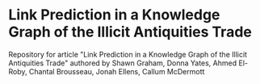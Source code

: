# Link Prediction in a Knowledge Graph of the Illicit Antiquities Trade

Repository for article "Link Prediction in a Knowledge Graph of the Illicit Antiquities Trade" authored by Shawn Graham, Donna Yates, Ahmed El-Roby, Chantal Brousseau, Jonah Ellens, Callum McDermott
